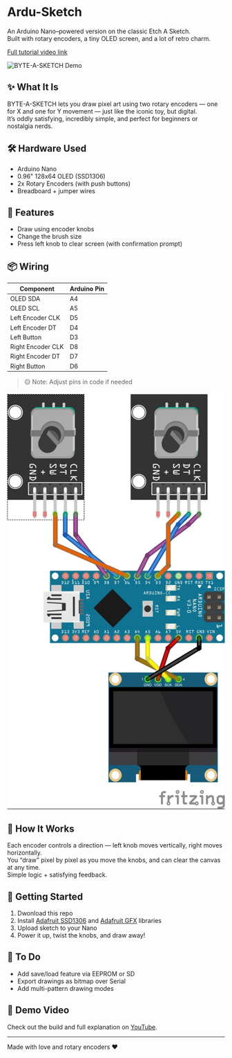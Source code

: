 # Ardu-Sketch 
An Arduino Nano–powered version on the classic Etch A Sketch.  
Built with rotary encoders, a tiny OLED screen, and a lot of retro charm.

[Full tutorial video link](https://youtu.be/xDhLpARkTvY)

![BYTE-A-SKETCH Demo](demo.gif)

## ✨ What It Is  
BYTE-A-SKETCH lets you draw pixel art using two rotary encoders — one for X and one for Y movement — just like the iconic toy, but digital.  
It’s oddly satisfying, incredibly simple, and perfect for beginners or nostalgia nerds.

## 🛠️ Hardware Used  
- Arduino Nano  
- 0.96" 128x64 OLED (SSD1306)  
- 2x Rotary Encoders (with push buttons)  
- Breadboard + jumper wires  

## 🔧 Features  
- Draw using encoder knobs
- Change the brush size
- Press left knob to clear screen  (with confirmation prompt)
  

## 📦 Wiring

| Component        | Arduino Pin     |
|------------------|------------------|
| OLED SDA         | A4               |
| OLED SCL         | A5               |
| Left Encoder CLK | D5               |
| Left Encoder DT  | D4               |
| Left Button      | D3               |
| Right Encoder CLK| D8               |
| Right Encoder DT | D7               |
| Right Button     | D6               |

> 🟡 Note: Adjust pins in code if needed

![BYTE-A-SKETCH Demo](circuit_bb.jpg)

## 🧠 How It Works  
Each encoder controls a direction — left knob moves vertically, right moves horizontally.  
You “draw” pixel by pixel as you move the knobs, and can clear the canvas at any time.  
Simple logic + satisfying feedback.

## 🚀 Getting Started

1. Dwonload this repo  
2. Install [Adafruit SSD1306](https://github.com/adafruit/Adafruit_SSD1306) and [Adafruit GFX](https://github.com/adafruit/Adafruit-GFX-Library) libraries  
3. Upload sketch to your Nano  
4. Power it up, twist the knobs, and draw away!

## 🧹 To Do
- Add save/load feature via EEPROM or SD  
- Export drawings as bitmap over Serial  
- Add multi-pattern drawing modes

## 🎥 Demo Video  
Check out the build and full explanation on [YouTube](https://youtube.com/yourchannel).

---

Made with love and rotary encoders ❤️  
